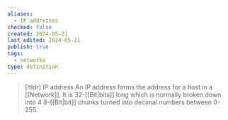 ```yaml
---
aliases:
  - IP addresses
checked: false
created: 2024-05-21
last_edited: 2024-05-21
publish: true
tags:
  - networks
type: definition
---
```

>[!tldr] IP address
> An IP address forms the address for a host in a [[Network]]. It is 32-[[Bit|bits]] long which is normally broken down into 4 8-[[Bit|bit]] chunks turned into decimal numbers between 0-255.

